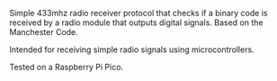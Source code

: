 
Simple 433mhz radio receiver protocol that checks if a binary code is received by a radio module that outputs digital signals. Based on the Manchester Code. 

Intended for receiving simple radio signals using microcontrollers.

Tested on a Raspberry Pi Pico.
